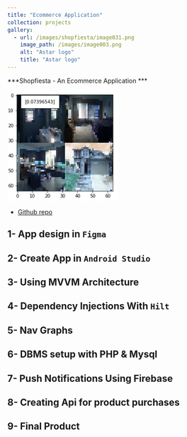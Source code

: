 ```yaml
---
title: "Ecommerce Application"
collection: projects
gallery:
  - url: /images/shopfiesta/image031.png
    image_path: /images/image003.png
    alt: "Astar logo"
    title: "Astar logo"
---
```

***Shopfiesta - An Ecommerce Application ***

![](https://github.com/CenaAshoori/ML-House-Price-Estimator-Concat-Image-csv/raw/main/prediction-ex/pic.jpg)


* [Github repo](https://github.com/MelDashti/e-commerce-app)


## 1- App design in `Figma`

## 2- Create App in `Android Studio`

## 3- Using MVVM Architecture 

## 4- Dependency Injections With `Hilt`

## 5- Nav Graphs

## 6- DBMS setup with PHP & Mysql

## 7- Push Notifications Using Firebase

## 8- Creating Api for product purchases

## 9- Final Product


